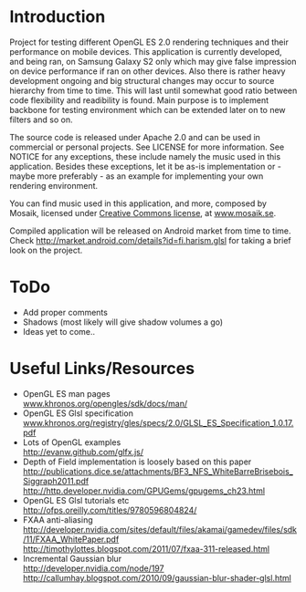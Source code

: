 Introduction
============

Project for testing different OpenGL ES 2.0 rendering techniques and their performance
on mobile devices. This application is currently developed, and being ran, on Samsung Galaxy S2
only which may give false impression on device performance if ran on other devices.
Also there is rather heavy development ongoing and big structural changes may occur to source
hierarchy from time to time. This will last until somewhat good ratio between code flexibility
and readibility is found. Main purpose is to implement backbone for testing environment which
can be extended later on to new filters and so on.

The source code is released under Apache 2.0 and can be used in commercial or personal projects.
See LICENSE for more information. See NOTICE for any exceptions, these include namely the music
used in this application. Besides these exceptions, let it be as-is implementation or -
maybe more preferably - as an example for implementing your own rendering environment.

You can find music used in this application, and more, composed by Mosaik, licensed under
[Creative Commons license](http://creativecommons.org/licenses/by-nc-nd/3.0/), at www.mosaik.se.

Compiled application will be released on Android market from time to time. Check
http://market.android.com/details?id=fi.harism.glsl for taking a brief look on the project.

ToDo
====

- Add proper comments
- Shadows (most likely will give shadow volumes a go)
- Ideas yet to come..

Useful Links/Resources
======================

- OpenGL ES man pages<br>
www.khronos.org/opengles/sdk/docs/man/
- OpenGL ES Glsl specification<br>
www.khronos.org/registry/gles/specs/2.0/GLSL_ES_Specification_1.0.17.pdf
- Lots of OpenGL examples<br>
http://evanw.github.com/glfx.js/
- Depth of Field implementation is loosely based on this paper<br>
http://publications.dice.se/attachments/BF3_NFS_WhiteBarreBrisebois_Siggraph2011.pdf<br>
http://http.developer.nvidia.com/GPUGems/gpugems_ch23.html
- OpenGL ES Glsl tutorials etc<br>
http://ofps.oreilly.com/titles/9780596804824/
- FXAA anti-aliasing<br>
http://developer.nvidia.com/sites/default/files/akamai/gamedev/files/sdk/11/FXAA_WhitePaper.pdf
http://timothylottes.blogspot.com/2011/07/fxaa-311-released.html
- Incremental Gaussian blur<br>
http://developer.nvidia.com/node/197<br>
http://callumhay.blogspot.com/2010/09/gaussian-blur-shader-glsl.html